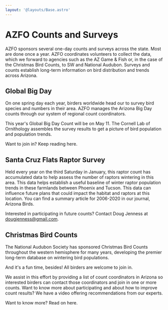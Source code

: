 ```yaml
---
layout: '@layouts/Base.astro'
---
```


# AZFO Counts and Surveys

AZFO sponsors several one-day counts and surveys across the state. Most are done once a year. AZFO coordinates volunteers to collect the data, which we forward to agencies such as the AZ Game & Fish or, in the case of the Christmas Bird Counts, to SW and National Audubon. Surveys and counts establish long-term information on bird distribution and trends across Arizona.

## Global Big Day

On one spring day each year, birders worldwide head our to survey bird species and numbers in their area. AZFO manages the Arizona Big Day counts through our system of regional count coordinators.

This year's Global Big Day Count will be on May 11. The Cornell Lab of Ornithology assembles the survey results to get a picture of bird population and population trends.

Want to join in? Keep reading here.

## Santa Cruz Flats Raptor Survey

Held every year on the third Saturday in January, this raptor count has accumulated data to help assess the number of raptors wintering in this area. This data helps establish a useful baseline of winter raptor population trends in these farmlands between Phoenix and Tucson. This data can influence future plans that could impact the habitat and raptors at this location. You can find a summary article for 2006-2020 in our journal, Arizona Birds.

Interested in participating in future counts? Contact Doug Jenness at dougjenness@gmail.com.

## Christmas Bird Counts

The National Audubon Society has sponsored Christmas Bird Counts throughout the western hemisphere for many years, developing the premier long-term database on wintering bird populations.

And it's a fun time, besides! All birders are welcome to join in.

We assist in this effort by providing a list of count coordinators in Arizona so interested birders can contact those coordinators and join in one or more counts. Want to know more about participating and about how to improve count results? We have a video offering recommendations from our experts.

Want to know more? Read on here.

